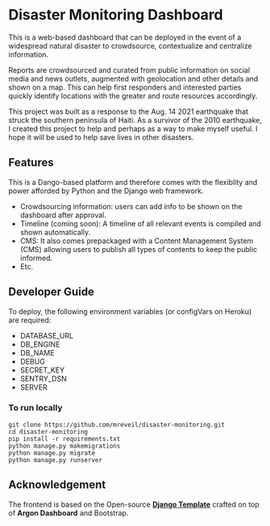 # Disaster Monitoring Dashboard

This is a web-based dashboard that can be deployed in the event of a widespread natural disaster to crowdsource, contextualize and centralize information.

Reports are crowdsourced and curated from public information on social media and news outlets, augmented with geolocation and other details and shown on a map. This can help first responders and interested parties quickly identify locations with the greater and route resources accordingly.

This project was built as a response to the Aug. 14 2021 earthquake that struck the southern peninsula of Haiti. As a survivor of the 2010 earthquake, I created this project to help and perhaps as a way to make myself useful. I hope it will be used to help save lives in other disasters.

## Features

This is a Dango-based platform and therefore comes with the flexiblity and power afforded by Python and the Django web framework.

- Crowdsourcing information: users can add info to be shown on the dashboard after approval.
- Timeline (coming soon): A timeline of all relevant events is compiled and shown automatically.
- CMS: It also comes prepackaged with a Content Management System (CMS) allowing users to publish all types of contents to keep the public informed.
- Etc.

## Developer Guide

To deploy, the following environment variables (or configVars on Heroku) are required:

- DATABASE_URL
- DB_ENGINE
- DB_NAME
- DEBUG
- SECRET_KEY
- SENTRY_DSN
- SERVER

### To run locally

```
git clone https://github.com/mreveil/disaster-monitoring.git
cd disaster-monitoring
pip install -r requirements.txt
python manage.py makemigrations
python manage.py migrate
python manage.py runserver
```

## Acknowledgement

The frontend is based on the Open-source **[Django Template](https://www.creative-tim.com/templates/django)** crafted on top of **Argon Dashboard** and Bootstrap.

